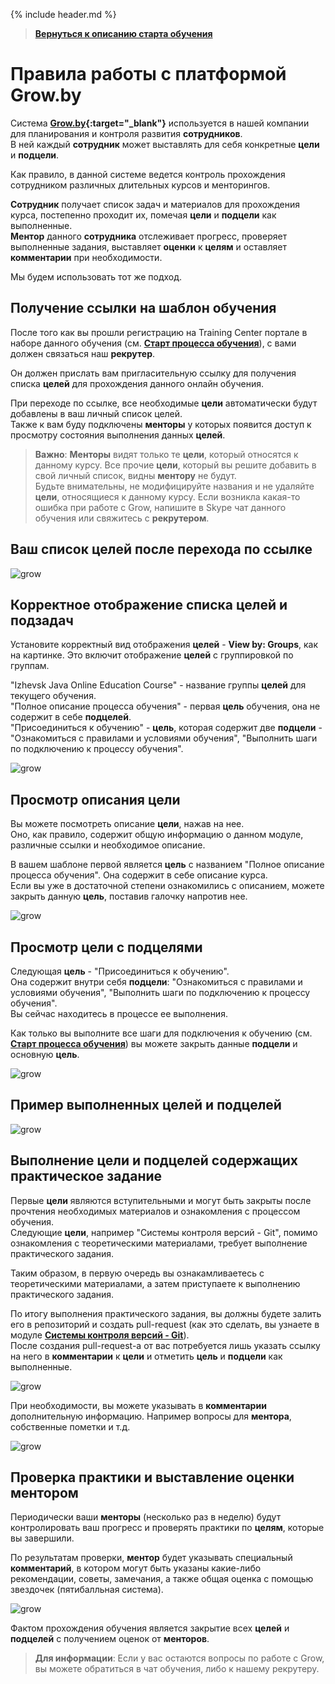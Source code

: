 {% include header.md %}

>
>**[Вернуться к описанию старта обучения]({{site.materialsurl}}general/education_start)**
>

Правила работы с платформой Grow.by
===

Система **[Grow.by](https://grow.by){:target="_blank"}** используется в нашей компании для планирования и контроля развития **сотрудников**.  
В ней каждый **сотрудник** может выставлять для себя конкретные **цели** и **подцели**.

Как правило, в данной системе ведется контроль прохождения сотрудником различных длительных курсов и менторингов.

**Сотрудник** получает список задач и материалов для прохождения курса, постепенно проходит их, помечая **цели** и **подцели** как выполненные.  
**Ментор** данного **сотрудника** отслеживает прогресс, проверяет выполненные задания, выставляет **оценки** к **целям** и оставляет **комментарии** при необходимости.

Мы будем использовать тот же подход.

Получение ссылки на шаблон обучения
---------------------

После того как вы прошли регистрацию на Training Center портале в наборе данного обучения (см. **[Старт процесса обучения]({{site.materialsurl}}general/education_start)**), с вами должен связаться наш **рекрутер**.

Он должен прислать вам пригласительную ссылку для получения списка **целей** для прохождения данного онлайн обучения.

При переходе по ссылке, все необходимые **цели** автоматически будут добавлены в ваш личный список целей.  
Также к вам буду подключены **менторы** у которых появится доступ к просмотру состояния выполнения данных **целей**.

>**Важно**: **Менторы** видят только те **цели**, который относятся к данному курсу. Все прочие **цели**, который вы решите добавить в свой личный список, видны **ментору** не будут.  
>Будьте внимательны, не модифицируйте названия и не удаляйте **цели**, относящиеся к данному курсу. Если возникла какая-то ошибка при работе с Grow, напишите в Skype чат данного обучения или свяжитесь с **рекрутером**.

Ваш список целей после перехода по ссылке
---------------------

![grow]({{site.materialsurl}}general/img/grow-my-goals.png)

Корректное отображение списка целей и подзадач
---------------------

Установите корректный вид отображения **целей** - **View by: Groups**, как на картинке. Это включит отображение **целей** с группировкой по группам.

"Izhevsk Java Online Education Course" - название группы **целей** для текущего обучения.  
"Полное описание процесса обучения" - первая **цель** обучения, она не содержит в себе **подцелей**.  
"Присоединиться к обучению" - **цель**, которая содержит две **подцели** - "Ознакомиться с правилами и условиями обучения", "Выполнить шаги по подключению к процессу обучения".  

![grow]({{site.materialsurl}}general/img/grow-my-goals-ready.png)

Просмотр описания цели
---------------------

Вы можете посмотреть описание **цели**, нажав на нее.  
Оно, как правило, содержит общую информацию о данном модуле, различные ссылки и необходимое описание.

В вашем шаблоне первой является **цель** с названием "Полное описание процесса обучения". Она содержит в себе описание курса.  
Если вы уже в достаточной степени ознакомились с описанием, можете закрыть данную **цель**, поставив галочку напротив нее.  

![grow]({{site.materialsurl}}general/img/grow-goal-course-description.png)

Просмотр цели с подцелями
---------------------

Следующая **цель** - "Присоединиться к обучению".  
Она содержит внутри себя **подцели**: "Ознакомиться с правилами и условиями обучения", "Выполнить шаги по подключению к процессу обучения".  
Вы сейчас находитесь в процессе ее выполнения.

Как только вы выполните все шаги для подключения к обучению (см. **[Старт процесса обучения]({{site.materialsurl}}general/education_start)**) вы можете закрыть данные **подцели** и основную **цель**.

![grow]({{site.materialsurl}}general/img/grow-start-education-goal.png)

Пример выполненных целей и подцелей
---------------------

![grow]({{site.materialsurl}}general/img/grow-start-education-goal-done.png)

Выполнение цели и подцелей содержащих практическое задание
---------------------

Первые **цели** являются вступительными и могут быть закрыты после прочтения необходимых материалов и ознакомления с процессом обучения.  
Следующие **цели**, например "Системы контроля версий - Git", помимо ознакомления с теоретическими материалами, требует выполнение практического задания.

Таким образом, в первую очередь вы ознакамливаетесь с теоретическими материалами, а затем приступаете к выполнению практического задания.

По итогу выполнения практического задания, вы должны будете залить его в репозиторий и создать pull-request (как это сделать, вы узнаете в модуле **[Системы контроля версий - Git]({{site.materialsurl}}git/git)**).  
После создания pull-request-а от вас потребуется лишь указать ссылку на него в **комментарии** к **цели** и отметить **цель** и **подцели** как выполненные.

![grow]({{site.materialsurl}}general/img/grow-git-goal.png)

При необходимости, вы можете указывать в **комментарии** дополнительную информацию. Например вопросы для **ментора**, собственные пометки и т.д.

![grow]({{site.materialsurl}}general/img/grow-git-goal-comment-done.png)

Проверка практики и выставление оценки ментором
---------------------

Периодически ваши **менторы** (несколько раз в неделю) будут контролировать ваш прогресс и проверять практики по **целям**, которые вы завершили.

По результатам проверки, **ментор** будет указывать специальный **комментарий**, в котором могут быть указаны какие-либо рекомендации, советы, замечания, а также общая оценка с помощью звездочек (пятибалльная система).

![grow]({{site.materialsurl}}general/img/grow-git-goal-review-done.png)

Фактом прохождения обучения является закрытие всех **целей** и **подцелей** с получением оценок от **менторов**.

>**Для информации**: Если у вас остаются вопросы по работе с Grow, вы можете обратиться в чат обучения, либо к нашему рекрутеру.